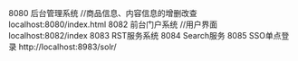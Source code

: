 8080	后台管理系统	//商品信息、内容信息的增删改查		localhost:8080/index.html
8082	前台门户系统	//用户界面				              localhost:8082/index
8083 	RST服务系统
8084	Search服务
8085	SSO单点登录
http://localhost:8983/solr/
